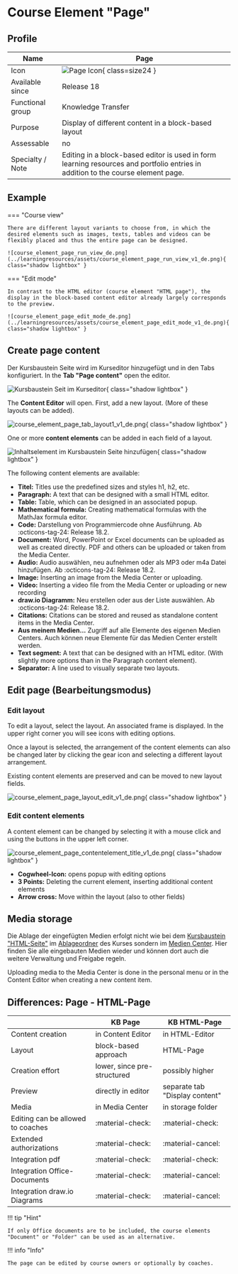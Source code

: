 # Course Element "Page"

## Profile

Name | Page
---------|----------
Icon | ![Page Icon](assets/page.png){ class=size24 }
Available since | Release 18
Functional group | Knowledge Transfer
Purpose | Display of different content in a block-based layout
Assessable | no
Specialty / Note | Editing in a block-based editor is used in form learning resources and portfolio entries in addition to the course element page.

## Example

=== "Course view"
    
    There are different layout variants to choose from, in which the desired elements such as images, texts, tables and videos can be flexibly placed and thus the entire page can be designed.

    ![course_element_page_run_view_de.png](../learningresources/assets/course_element_page_run_view_v1_de.png){ class="shadow lightbox" }

=== "Edit mode"

    In contrast to the HTML editor (course element "HTML page"), the display in the block-based content editor already largely corresponds to the preview.

    ![course_element_page_edit_mode_de.png](../learningresources/assets/course_element_page_edit_mode_v1_de.png){ class="shadow lightbox" }



## Create page content

Der Kursbaustein Seite wird im Kurseditor hinzugefügt und in den Tabs konfiguriert. In the **Tab "Page content"** open the editor.

![Kursbaustein Seit im Kurseditor](assets/KB_Seite_Tab_Seiteninhalt19.png){ class="shadow lightbox" }

The **Content Editor** will open. First, add a new layout. (More of these layouts can be added).

![course_element_page_tab_layout1_v1_de.png](assets/course_element_page_tab_layout1_v1_de.png){ class="shadow lightbox" }

One or more **content elements** can be added in each field of a layout.

![Inhaltselement im Kursbaustein Seite hinzufügen](assets/KB_Seite_Inhalt_hinzufuegen.png){ class="shadow lightbox" }


The following content elements are available:

* **Titel:** Titles use the predefined sizes and styles h1, h2, etc.
* **Paragraph:** A text that can be designed with a small HTML editor.
* **Table:** Table, which can be designed in an associated popup.
* **Mathematical formula:** Creating mathematical formulas with the MathJax formula editor.
* **Code:** Darstellung von Programmiercode ohne Ausführung. Ab :octicons-tag-24: Release 18.2. 
* **Document:** Word, PowerPoint or Excel documents can be uploaded as well as created directly. PDF and others can be uploaded or taken from the Media Center.
* **Audio:** Audio auswählen, neu aufnehmen oder als MP3 oder m4a Datei hinzufügen. Ab :octicons-tag-24: Release 18.2. 
* **Image:** Inserting an image from the Media Center or uploading.
* **Video:** Inserting a video file from the Media Center or uploading or new recording
* **draw.io Diagramm:** Neu erstellen oder aus der Liste auswählen. Ab :octicons-tag-24: Release 18.2. 
* **Citations:** Citations can be stored and reused as standalone content items in the Media Center.
* **Aus meinem Medien...** Zugriff auf alle Elemente des eigenen Medien Centers. Auch können neue Elemente für das Medien Center erstellt werden.
* **Text segment:** A text that can be designed with an HTML editor. (With slightly more options than in the Paragraph content element).
* **Separator:** A line used to visually separate two layouts. 


## Edit page (Bearbeitungsmodus)

### Edit layout

To edit a layout, select the layout. An associated frame is displayed. In the upper right corner you will see icons with editing options.

Once a layout is selected, the arrangement of the content elements can also be changed later by clicking the gear icon and selecting a different layout arrangement.

Existing content elements are preserved and can be moved to new layout fields.

![course_element_page_layout_edit_v1_de.png](assets/course_element_page_layout_edit_v1_de.png){ class="shadow lightbox" }


### Edit content elements

A content element can be changed by selecting it with a mouse click and using the buttons in the upper left corner.

![course_element_page_contentelement_title_v1_de.png](assets/course_element_page_contentelement_title_v1_de.png){ class="shadow lightbox" }

* **Cogwheel-Icon:** opens popup with editing options
* **3 Points:** Deleting the current element, inserting additional content elements
* **Arrow cross:** Move within the layout (also to other fields)


## Media storage

Die Ablage der eingefügten Medien erfolgt nicht wie bei dem [Kursbaustein "HTML-Seite"](../learningresources/Course_Element_HTML_Page.md) im [Ablageordner](../learningresources//Storage_folder.md) des Kurses sondern im [Medien Center](../personal_menu/Media_Center.md). Hier finden Sie alle eingebauten Medien wieder und können dort auch die weitere Verwaltung und Freigabe regeln. 

Uploading media to the Media Center is done in the personal menu or in the Content Editor when creating a new content item.



## Differences: Page - HTML-Page


|                        | KB Page                       | KB HTML-Page                  |
| -----------------------| ------------------------------ | ------------------------------ |
| Content creation | in Content Editor              | in HTML-Editor                 |
| Layout             | block-based approach          | HTML-Page                     |
| Creation effort     | lower, since pre-structured   | possibly higher                 |
| Preview               | directly in editor               | separate tab "Display content" |
| Media                 | in Media Center               | in storage folder                |
| Editing can be allowed to coaches | :material-check: | :material-check:      |
| Extended authorizations                    | :material-check: | :material-cancel:     |
| Integration pdf        | :material-check:               | :material-check:               |
| Integration Office-Documents | :material-check:         | :material-cancel:              |
| Integration draw.io Diagrams        | :material-check: | :material-cancel:     |



!!! tip "Hint"

    If only Office documents are to be included, the course elements "Document" or "Folder" can be used as an alternative.


!!! info "Info"

    The page can be edited by course owners or optionally by coaches.

